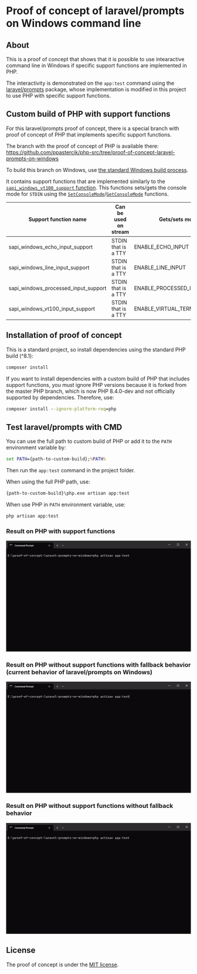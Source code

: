 # Proof of concept of laravel/prompts on Windows command line

## About

This is a proof of concept that shows that it is possible to use intearactive command line in Windows if specific support functions are implemented in PHP.

The interactivity is demonstrated on the `app:test` command using the [laravel/prompts](https://github.com/laravel/prompts) package, whose implementation is modified in this project to use PHP with specific support functions.

## Custom build of PHP with support functions

For this laravel/prompts proof of concept, there is a special branch with proof of concept of PHP that implements specific support functions.

The branch with the proof of concept of PHP is available there: https://github.com/ppastercik/php-src/tree/proof-of-concept-laravel-prompts-on-windows

To build this branch on Windows, use [the standard Windows build process](https://wiki.php.net/internals/windows/stepbystepbuild).

It contains support functions that are implemented similarly to the [`sapi_windows_vt100_support` function](https://www.php.net/manual/en/function.sapi-windows-vt100-support.php). This functions sets/gets the console mode for `STDIN` using the [`SetConsoleMode`](https://learn.microsoft.com/en-us/windows/console/setconsolemode)/[`GetConsoleMode`](https://learn.microsoft.com/en-us/windows/console/getconsolemode) functions.

|Support function name               |Can be used on stream|Gets/sets mode               |
|------------------------------------|---------------------|-----------------------------|
|sapi_windows_echo_input_support     |STDIN that is a TTY  |ENABLE_ECHO_INPUT            |
|sapi_windows_line_input_support     |STDIN that is a TTY  |ENABLE_LINE_INPUT            |
|sapi_windows_processed_input_support|STDIN that is a TTY  |ENABLE_PROCESSED_INPUT       |
|sapi_windows_vt100_input_support    |STDIN that is a TTY  |ENABLE_VIRTUAL_TERMINAL_INPUT|

## Installation of proof of concept

This is a standard project, so install dependencies using the standard PHP build (^8.1):

```cmd
composer install
```

If you want to install dependencies with a custom build of PHP that includes support functions, you must ignore PHP versions because it is forked from the master PHP branch, which is now PHP 8.4.0-dev and not officially supported by dependencies. Therefore, use:
```cmd
composer install --ignore-platform-req=php
```

## Test laravel/prompts with CMD

You can use the full path to custom build of PHP or add it to the `PATH` environment variable by:

```cmd
set PATH={path-to-custom-build};%PATH%
```

Then run the `app:test` command in the project folder.

When using the full PHP path, use:

```cmd
{path-to-custom-build}\php.exe artisan app:test
```

When use PHP in `PATH` environment variable, use:

```cmd
php artisan app:test
```

### Result on PHP with support functions

![Interactive console on Windows](console-use-special-functions.gif)

### Result on PHP without support functions with fallback behavior (current behavior of laravel/prompts on Windows)

![Fallback behavior](console-fallback-to-spatie-console.gif)

### Result on PHP without support functions without fallback behavior

![Broken laravel/prompts wihtou support functions](console-broken-without-special-functions.gif)

## License

The proof of concept is under the [MIT license](LICENSE.md).
